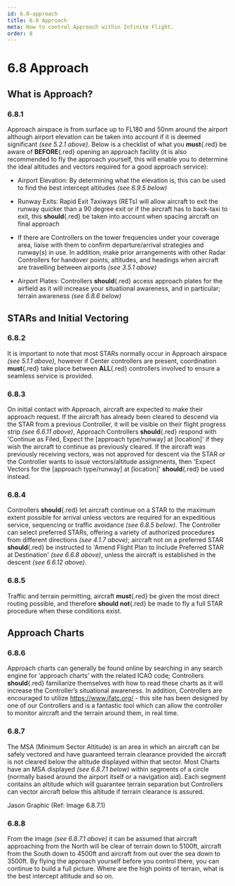 ```yaml
---
id: 6.8-approach
title: 6.8 Approach
meta: How to control Approach within Infinite Flight.
order: 8
---
```


# 6.8  Approach



## What is Approach? 

### 6.8.1    

Approach airspace is from surface up to FL180 and 50nm around the airport although airport elevation can be taken into account if it is deemed significant *(see 5.2.1 above)*. Below is a checklist of what you **must**{.red} be aware of **BEFORE**{.red} opening an approach facility (it is also recommended to fly the approach yourself, this will enable you to determine the ideal altitudes and vectors required for a good approach service):

 

 -    Airport Elevation: By determining what the elevation is, this can be used to find the best intercept altitudes *(see 6.9.5 below)*

 -    Runway Exits: Rapid Exit Taxiways (RETs) will allow aircraft to exit the runway quicker than a 90 degree exit or if the aircraft has to back-taxi to exit, this **should**{.red} be taken into account when spacing aircraft on final approach

 -    If there are Controllers on the tower frequencies under your coverage area, liaise with them to confirm departure/arrival strategies and runway(s) in use. In addition, make prior arrangements with other Radar Controllers for handover points, altitudes, and headings when aircraft are travelling between airports *(see 3.5.1 above)*

 -    Airport Plates: Controllers **should**{.red} access approach plates for the airfield as it will increase your situational awareness, and in particular; terrain awareness *(see 6.8.6 below)*

 

## STARs and Initial Vectoring

### 6.8.2    

It is important to note that most STARs normally occur in Approach airspace *(see 5.1.1 above)*, however if Center controllers are present, coordination **must**{.red} take place between **ALL**{.red} controllers involved to ensure a seamless service is provided.



### 6.8.3

On initial contact with Approach, aircraft are expected to make their approach request. If the aircraft has already been cleared to descend via the STAR from a previous Controller, it will be visible on their flight progress strip *(see 6.6.11 above)*, Approach Controllers **should**{.red} respond with 'Continue as Filed, Expect the [approach type/runway] at [location]' if they wish the aircraft to continue as previously cleared. If the aircraft was previously receiving vectors, was not approved for descent via the STAR or the Controller wants to issue vectors/altitude assignments, then 'Expect Vectors for the [approach type/runway] at [location]' **should**{.red} be used instead.

 

### 6.8.4

Controllers **should**{.red} let aircraft continue on a STAR to the maximum extent possible for arrival unless vectors are required for an expeditious service, sequencing or traffic avoidance *(see 6.8.5 below)*. The Controller can select preferred STARs, offering a variety of authorized procedures from different directions *(see 4.1.7 above)*; aircraft not on a preferred STAR **should**{.red} be instructed to 'Amend Flight Plan to Include Preferred STAR at Destination' *(see 6.6.8 above)*, unless the aircraft is established in the descent *(see 6.6.12 above)*.



### 6.8.5

Traffic and terrain permitting, aircraft **must**{.red} be given the most direct routing possible, and therefore **should not**{.red} be made to fly a full STAR procedure when these conditions exist. 



## Approach Charts

### 6.8.6    

Approach charts can generally be found online by searching in any search engine for ‘approach charts’ with the related ICAO code; Controllers **should**{.red} familiarize themselves with how to read these charts as it will increase the Controller’s situational awareness. In addition, Controllers are encouraged to utilize https://www.ifatc.org/ - this site has been designed by one of our Controllers and is a fantastic tool which can allow the controller to monitor aircraft and the terrain around them, in real time.

 

### 6.8.7    

The MSA (Minimum Sector Altitude) is an area in which an aircraft can be safely vectored and have guaranteed terrain clearance provided the aircraft is not cleared below the altitude displayed within that sector. Most Charts have an MSA displayed *(see 6.8.7.1 below)* within segments of a circle (normally based around the airport itself or a navigation aid). Each segment contains an altitude which will guarantee terrain separation but Controllers can vector aircraft below this altitude if terrain clearance is assured.



Jason Graphic (Ref: Image 6.8.7.1)

 

### 6.8.8

From the image *(see 6.8.7.1 above)* it can be assumed that aircraft approaching from the North will be clear of terrain down to 5100ft, aircraft from the South down to 4500ft and aircraft from out over the sea down to 3500ft. By flying the approach yourself before you control there, you can continue to build a full picture. Where are the high points of terrain, what is the best intercept altitude and so on.